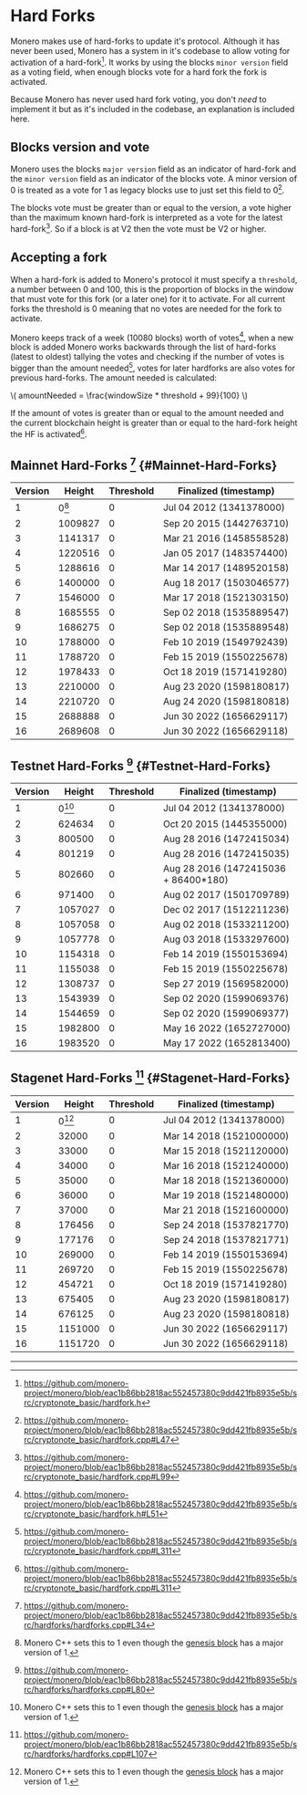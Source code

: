 # Hard Forks

Monero makes use of hard-forks to update it's protocol. Although it has never been used, Monero has a system in it's codebase to
allow voting for activation of a hard-fork[^hardfork-class]. It works by using the blocks `minor version` field as a voting field,
when enough blocks vote for a hard fork the fork is activated.

Because Monero has never used hard fork voting, you don't _need_ to implement it but as it's included in the codebase, an explanation
is included here.

## Blocks version and vote

Monero uses the blocks `major version` field as an indicator of hard-fork and the `minor version` field as an indicator of the blocks
vote. A minor version of 0 is treated as a vote for 1 as legacy blocks use to just set this field to 0[^minor-v-0].

The blocks vote must be greater than or equal to the version, a vote higher than the maximum known hard-fork is interpreted
as a vote for the latest hard-fork[^minor-v-too-large]. So if a block is at V2 then the vote must be V2 or higher.

## Accepting a fork

When a hard-fork is added to Monero's protocol it must specify a `threshold`, a number between 0 and 100, this is the proportion of
blocks in the window that must vote for this fork (or a later one) for it to activate. For all current forks the threshold is 0 meaning
that no votes are needed for the fork to activate.

Monero keeps track of a week (10080 blocks) worth of votes[^window-size], when a new block is added Monero works backwards through the
list of hard-forks (latest to oldest) tallying the votes and checking if the number of votes is bigger than the amount needed[^accepting-hfs],
votes for later hardforks are also votes for previous hard-forks. The amount needed is calculated:

\\( amountNeeded = \frac{windowSize * threshold + 99}{100} \\)

If the amount of votes is greater than or equal to the amount needed and the current blockchain height is greater than or equal to the hard-fork
height the HF is activated[^accepting-hfs].

## Mainnet Hard-Forks [^mainnet-hfs] {#Mainnet-Hard-Forks}

| Version | Height      | Threshold | Finalized (timestamp)    |
| ------- | ----------- | --------- | ------------------------ |
| 1       | 0[^v1-at-0] | 0         | Jul 04 2012 (1341378000) |
| 2       | 1009827     | 0         | Sep 20 2015 (1442763710) |
| 3       | 1141317     | 0         | Mar 21 2016 (1458558528) |
| 4       | 1220516     | 0         | Jan 05 2017 (1483574400) |
| 5       | 1288616     | 0         | Mar 14 2017 (1489520158) |
| 6       | 1400000     | 0         | Aug 18 2017 (1503046577) |
| 7       | 1546000     | 0         | Mar 17 2018 (1521303150) |
| 8       | 1685555     | 0         | Sep 02 2018 (1535889547) |
| 9       | 1686275     | 0         | Sep 02 2018 (1535889548) |
| 10      | 1788000     | 0         | Feb 10 2019 (1549792439) |
| 11      | 1788720     | 0         | Feb 15 2019 (1550225678) |
| 12      | 1978433     | 0         | Oct 18 2019 (1571419280) |
| 13      | 2210000     | 0         | Aug 23 2020 (1598180817) |
| 14      | 2210720     | 0         | Aug 24 2020 (1598180818) |
| 15      | 2688888     | 0         | Jun 30 2022 (1656629117) |
| 16      | 2689608     | 0         | Jun 30 2022 (1656629118) |

## Testnet Hard-Forks [^testnet-hfs] {#Testnet-Hard-Forks}

| Version | Height      | Threshold | Finalized (timestamp)                |
| ------- | ----------- | --------- | ------------------------------------ |
| 1       | 0[^v1-at-0] | 0         | Jul 04 2012 (1341378000)             |
| 2       | 624634      | 0         | Oct 20 2015 (1445355000)             |
| 3       | 800500      | 0         | Aug 28 2016 (1472415034)             |
| 4       | 801219      | 0         | Aug 28 2016 (1472415035)             |
| 5       | 802660      | 0         | Aug 28 2016 (1472415036 + 86400*180) |
| 6       | 971400      | 0         | Aug 02 2017 (1501709789)             |
| 7       | 1057027     | 0         | Dec 02 2017 (1512211236)             |
| 8       | 1057058     | 0         | Aug 02 2018 (1533211200)             |
| 9       | 1057778     | 0         | Aug 03 2018 (1533297600)             |
| 10      | 1154318     | 0         | Feb 14 2019 (1550153694)             |
| 11      | 1155038     | 0         | Feb 15 2019 (1550225678)             |
| 12      | 1308737     | 0         | Sep 27 2019 (1569582000)             |
| 13      | 1543939     | 0         | Sep 02 2020 (1599069376)             |
| 14      | 1544659     | 0         | Sep 02 2020 (1599069377)             |
| 15      | 1982800     | 0         | May 16 2022 (1652727000)             |
| 16      | 1983520     | 0         | May 17 2022 (1652813400)             |

## Stagenet Hard-Forks [^stagenet-hfs] {#Stagenet-Hard-Forks}

| Version | Height      | Threshold | Finalized (timestamp)    |
| ------- | ----------- | --------- | ------------------------ |
| 1       | 0[^v1-at-0] | 0         | Jul 04 2012 (1341378000) |
| 2       | 32000       | 0         | Mar 14 2018 (1521000000) |
| 3       | 33000       | 0         | Mar 15 2018 (1521120000) |
| 4       | 34000       | 0         | Mar 16 2018 (1521240000) |
| 5       | 35000       | 0         | Mar 18 2018 (1521360000) |
| 6       | 36000       | 0         | Mar 19 2018 (1521480000) |
| 7       | 37000       | 0         | Mar 21 2018 (1521600000) |
| 8       | 176456      | 0         | Sep 24 2018 (1537821770) |
| 9       | 177176      | 0         | Sep 24 2018 (1537821771) |
| 10      | 269000      | 0         | Feb 14 2019 (1550153694) |
| 11      | 269720      | 0         | Feb 15 2019 (1550225678) |
| 12      | 454721      | 0         | Oct 18 2019 (1571419280) |
| 13      | 675405      | 0         | Aug 23 2020 (1598180817) |
| 14      | 676125      | 0         | Aug 23 2020 (1598180818) |
| 15      | 1151000     | 0         | Jun 30 2022 (1656629117) |
| 16      | 1151720     | 0         | Jun 30 2022 (1656629118) |

---

[^hardfork-class]: <https://github.com/monero-project/monero/blob/eac1b86bb2818ac552457380c9dd421fb8935e5b/src/cryptonote_basic/hardfork.h>

[^minor-v-0]: <https://github.com/monero-project/monero/blob/eac1b86bb2818ac552457380c9dd421fb8935e5b/src/cryptonote_basic/hardfork.cpp#L47>

[^minor-v-too-large]: <https://github.com/monero-project/monero/blob/eac1b86bb2818ac552457380c9dd421fb8935e5b/src/cryptonote_basic/hardfork.cpp#L99>

[^window-size]: <https://github.com/monero-project/monero/blob/eac1b86bb2818ac552457380c9dd421fb8935e5b/src/cryptonote_basic/hardfork.h#L51>

[^accepting-hfs]: <https://github.com/monero-project/monero/blob/eac1b86bb2818ac552457380c9dd421fb8935e5b/src/cryptonote_basic/hardfork.cpp#L311>

[^mainnet-hfs]: <https://github.com/monero-project/monero/blob/eac1b86bb2818ac552457380c9dd421fb8935e5b/src/hardforks/hardforks.cpp#L34>

[^v1-at-0]: Monero C++ sets this to 1 even though the [genesis block](genesis_block.md) has a major version of 1.

[^testnet-hfs]: <https://github.com/monero-project/monero/blob/eac1b86bb2818ac552457380c9dd421fb8935e5b/src/hardforks/hardforks.cpp#L80>

[^stagenet-hfs]: <https://github.com/monero-project/monero/blob/eac1b86bb2818ac552457380c9dd421fb8935e5b/src/hardforks/hardforks.cpp#L107>
